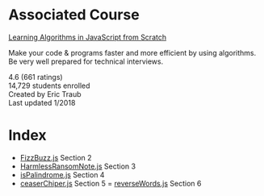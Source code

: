 # Associated Course

[Learning Algorithms in JavaScript from Scratch][Course Link]

Make your code & programs faster and more efficient by using algorithms. Be very well prepared for technical interviews.

4.6 (661 ratings)  
14,729 students enrolled  
Created by Eric Traub  
Last updated 1/2018

# Index

- [FizzBuzz.js][1] Section 2
- [HarmlessRansomNote.js][2] Section 3
- [isPalindrome.js][3] Section 4
- [ceaserChiper.js][4] Section 5
= [reverseWords.js][5] Section 6

[Course Link]: https://www.udemy.com/learning-algorithms-in-javascript-from-scratch/

[1]: FizzBuzz.js
[2]: HarmlessRansomNote.js
[3]: isPalindrome.js
[4]: ceaserCipher.js
[5]: reverseWords.js